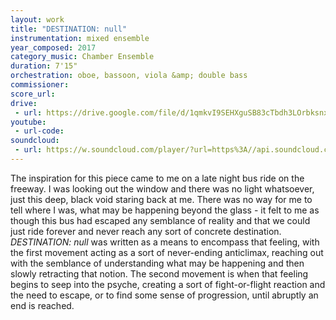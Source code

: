 ```yaml
---
layout: work
title: "DESTINATION: null"
instrumentation: mixed ensemble
year_composed: 2017
category_music: Chamber Ensemble
duration: 7'15"
orchestration: oboe, bassoon, viola &amp; double bass
commissioner:
score_url:
drive:
 - url: https://drive.google.com/file/d/1qmkvI9SEHXguSB83cTbdh3LOrbksnxb1/preview
youtube:
 - url-code:
soundcloud: 
 - url: https://w.soundcloud.com/player/?url=https%3A//api.soundcloud.com/tracks/798002935&color=%23ff5500&auto_play=false&hide_related=false&show_comments=true&show_user=true&show_reposts=false&show_teaser=true&visual=true
---
```


The inspiration for this piece came to me on a late night bus ride on the freeway. I was looking out the window and there was no light whatsoever, just this deep, black void staring back at me. There was no way for me to tell where I was, what may be happening beyond the glass - it felt to me as though this bus had escaped any semblance of reality and that we could just ride forever and never reach any sort of concrete destination. _DESTINATION: null_ was written as a means to encompass that feeling, with the first movement acting as a sort of never-ending anticlimax, reaching out with the semblance of understanding what may be happening and then slowly retracting that notion. The second movement is when that feeling begins to seep into the psyche, creating a sort of fight-or-flight reaction and the need to escape, or to find some sense of progression, until abruptly an end is reached.